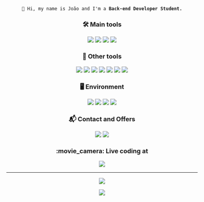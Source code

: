 
<p align="center"> 
 <code> 👋 Hi, my name is João and I'm a <strong>Back-end Developer Student.</strong> </code>
</p>

<h3 align="center"> 🛠️ Main tools</h3>
 
 <p align="center">
 <img src="https://img.shields.io/badge/c%23-%23239120.svg?style=for-the-badge&logo=c-sharp&logoColor=white">
 <img src="https://img.shields.io/badge/.NET-5C2D91?style=for-the-badge&logo=.net&logoColor=white">
 <img src="https://img.shields.io/badge/Microsoft%20SQL%20Sever-CC2927?style=for-the-badge&logo=microsoft%20sql%20server&logoColor=white">
 <img src="https://img.shields.io/badge/git-%23F05033.svg?style=for-the-badge&logo=git&logoColor=white">
 </p> 

<h3 align="center"> 🧰 Other tools</h3>
<p align="center"> 
 <img src="https://img.shields.io/badge/Java-ED8B00?style=for-the-badge&logo=java&logoColor=white">
 <img src="https://img.shields.io/badge/Spring-6DB33F?style=for-the-badge&logo=spring&logoColor=white">
 <img src="https://img.shields.io/badge/mysql-%2300f.svg?style=for-the-badge&logo=mysql&logoColor=white">
 <img src= "https://img.shields.io/badge/JavaScript-323330?style=for-the-badge&logo=javascript&logoColor=F7DF1E">
 <img src="https://img.shields.io/badge/HTML5-E34F26?style=for-the-badge&logo=html5&logoColor=white">
 <img src="https://img.shields.io/badge/CSS3-1572B6?style=for-the-badge&logo=css3&logoColor=white">
 <img src="https://img.shields.io/badge/Sass-CC6699?style=for-the-badge&logo=sass&logoColor=white">
</p>
  

<h3 align="center"> 🖥️ Environment</h3>
<p align="center">
<img src="https://img.shields.io/badge/IntelliJ_IDEA-000000.svg?style=for-the-badge&logo=intellij-idea&logoColor=white">
<img src="https://img.shields.io/badge/Visual%20Studio%20Code-0078d7.svg?style=for-the-badge&logo=visual-studio-code&logoColor=white">
<img src="https://img.shields.io/badge/github-%23121011.svg?style=for-the-badge&logo=github&logoColor=white">
<img src="https://img.shields.io/badge/Ubuntu-E95420?style=for-the-badge&logo=ubuntu&logoColor=white">
</p>
 
<h3 align="center"> 📬 Contact and Offers </h3>
<p align="center">
 <a href="mailto:dev.joaovidal@gmail.com?subject=Hello João! from GitHub"><img src="https://img.shields.io/badge/Gmail-D14836?style=for-the-badge&logo=gmail&logoColor=white"></a>
 <a href="https://www.linkedin.com/in/joaovidalnt/" target="_blank"><img src="https://img.shields.io/badge/linkedin-%230077B5.svg?style=for-the-badge&logo=linkedin&logoColor=white"></a>
</p>

<h3 align="center"> :movie_camera: Live coding at </h3>
<p align="center"> 
<a href="https://www.twitch.tv/devjoaovidal" target="_blank"><img src="https://img.shields.io/badge/Twitch-%239146FF.svg?style=for-the-badge&logo=Twitch&logoColor=white"></a>
</p>

<hr>

<p align="center">
<a href="https://github.com/JOAOVIDALNT/JOAOVIDALNT"> 
<img src="https://github-readme-stats.vercel.app/api?username=JOAOVIDALNT&show_icons=true&theme=radical" />
</a>
</p>

<p align="center">
<a href="https://github.com/JOAOVIDALNT/JOAOVIDALNT"> 
<img src="https://github-readme-stats.vercel.app/api/top-langs/?username=JOAOVIDALNT&layout=compact&theme=radical" />
</a>
</p>


<!-- [![João GitHub stats](https://github-readme-stats.vercel.app/api?username=JOAOVIDALNT&show_icons=true&theme=radical)](https://https://github.com/JOAOVIDALNT/JOAOVIDALNT) -->

<!--  -->
<!-- [![Top Langs](https://github-readme-stats.vercel.app/api/top-langs/?username=JOAOVIDALNT&layout=compact&theme=radical)](https://github.com/JOAOVIDALNT/JOAOVIDALNT) -->
